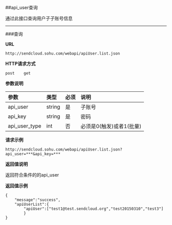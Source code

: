 ##api_user查询
    
通过此接口查询用户子子账号信息
    
- - -
###查询
    
**URL**
```
http://sendcloud.sohu.com/webapi/apiUser.list.json
```
    
**HTTP请求方式**
```
post    get
```
    
**参数说明**
    
|参数|类型|必须|说明|
|:---|:---|:---|:---|
|api_user|string|是|子账号|
|api_key|string|是|密码|
|api_user_type|int|否|必须是0(触发)或者1(批量)|
    
**请求示例**
```
http://sendcloud.sohu.com/webapi/apiUser.list.json?api_user=***&api_key=*** 
```
    
**返回值说明**
    
返回符合条件的的api_user
    

**返回值示例**
```
{
    "message":"success",
    "apiUserList":{
        "apiUser":["test1@test.sendcloud.org","test20150310","test3"]
        }
}
```
    
